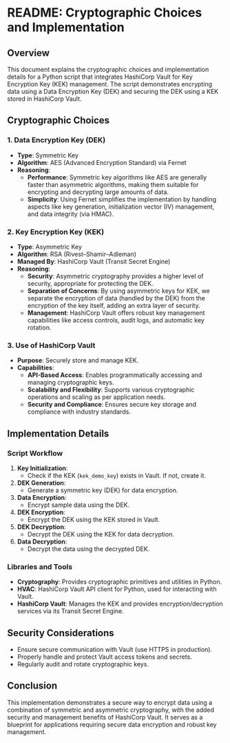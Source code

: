 # README: Cryptographic Choices and Implementation

## Overview
This document explains the cryptographic choices and implementation details for a Python script that integrates HashiCorp Vault for Key Encryption Key (KEK) management. The script demonstrates encrypting data using a Data Encryption Key (DEK) and securing the DEK using a KEK stored in HashiCorp Vault.

## Cryptographic Choices

### 1. Data Encryption Key (DEK)
- **Type**: Symmetric Key
- **Algorithm**: AES (Advanced Encryption Standard) via Fernet
- **Reasoning**: 
  - **Performance**: Symmetric key algorithms like AES are generally faster than asymmetric algorithms, making them suitable for encrypting and decrypting large amounts of data.
  - **Simplicity**: Using Fernet simplifies the implementation by handling aspects like key generation, initialization vector (IV) management, and data integrity (via HMAC).

### 2. Key Encryption Key (KEK)
- **Type**: Asymmetric Key
- **Algorithm**: RSA (Rivest–Shamir–Adleman)
- **Managed By**: HashiCorp Vault (Transit Secret Engine)
- **Reasoning**:
  - **Security**: Asymmetric cryptography provides a higher level of security, appropriate for protecting the DEK.
  - **Separation of Concerns**: By using asymmetric keys for KEK, we separate the encryption of data (handled by the DEK) from the encryption of the key itself, adding an extra layer of security.
  - **Management**: HashiCorp Vault offers robust key management capabilities like access controls, audit logs, and automatic key rotation.

### 3. Use of HashiCorp Vault
- **Purpose**: Securely store and manage KEK.
- **Capabilities**:
  - **API-Based Access**: Enables programmatically accessing and managing cryptographic keys.
  - **Scalability and Flexibility**: Supports various cryptographic operations and scaling as per application needs.
  - **Security and Compliance**: Ensures secure key storage and compliance with industry standards.

## Implementation Details

### Script Workflow
1. **Key Initialization**:
   - Check if the KEK (`kek_demo_key`) exists in Vault. If not, create it.
2. **DEK Generation**:
   - Generate a symmetric key (DEK) for data encryption.
3. **Data Encryption**:
   - Encrypt sample data using the DEK.
4. **DEK Encryption**:
   - Encrypt the DEK using the KEK stored in Vault.
5. **DEK Decryption**:
   - Decrypt the DEK using the KEK for data decryption.
6. **Data Decryption**:
   - Decrypt the data using the decrypted DEK.

### Libraries and Tools
- **Cryptography**: Provides cryptographic primitives and utilities in Python.
- **HVAC**: HashiCorp Vault API client for Python, used for interacting with Vault.
- **HashiCorp Vault**: Manages the KEK and provides encryption/decryption services via its Transit Secret Engine.

## Security Considerations
- Ensure secure communication with Vault (use HTTPS in production).
- Properly handle and protect Vault access tokens and secrets.
- Regularly audit and rotate cryptographic keys.

## Conclusion
This implementation demonstrates a secure way to encrypt data using a combination of symmetric and asymmetric cryptography, with the added security and management benefits of HashiCorp Vault. It serves as a blueprint for applications requiring secure data encryption and robust key management.